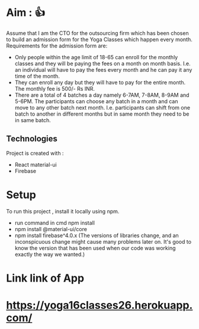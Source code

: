 # Aim : 👍
Assume that I am the CTO for the outsourcing firm which has been chosen to build an admission form for the Yoga Classes which happen every month. Requirements for the admission form are:

* Only people within the age limit of 18-65 can enroll for the monthly classes and they will be paying the fees on a month on month basis. I.e. an individual will have to pay the fees every month and he can pay it any time of the month.
* They can enroll any day but they will have to pay for the entire month. The monthly fee is 500/- Rs INR.
* There are a total of 4 batches a day namely 6-7AM, 7-8AM, 8-9AM and 5-6PM. The participants can choose any batch in a month and can move to any other batch next month. I.e. participants can shift from one batch to another in different months but in same month they need to be in same batch.


 ## Technologies
 Project is created with :
 
 *   React material-ui
 *   Firebase
 
# Setup
To run this project , install it locally using npm.
* run command in cmd npm install
* npm install @material-ui/core
* npm install firebase^4.0.x (The versions of libraries change, and an inconspicuous change might cause many problems later on. It's good to know the version that has been used when our code was working exactly the way we wanted.)

# Link link of App
# https://yoga16classes26.herokuapp.com/
